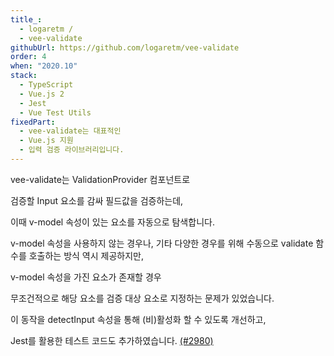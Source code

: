 ```yaml
---
title_:
  - logaretm /
  - vee-validate
githubUrl: https://github.com/logaretm/vee-validate
order: 4
when: "2020.10"
stack:
  - TypeScript
  - Vue.js 2
  - Jest
  - Vue Test Utils
fixedPart:
  - vee-validate는 대표적인
  - Vue.js 지원
  - 입력 검증 라이브러리입니다.
---
```


<span class="nw">vee-validate는 ValidationProvider 컴포넌트로</span>

<span class="nw">검증할 Input 요소를 감싸</span>
<span class="nw">필드값을 검증하는데,</span>

<span class="nw">이때 v-model 속성이 있는 요소를</span>
<span class="nw">자동으로 탐색합니다.</span>

<span class="nw">v-model 속성을 사용하지 않는 경우나,</span>
<span class="nw">기타 다양한 경우를 위해</span>
<span class="nw">수동으로 validate 함수를 호출하는</span>
<span class="nw">방식 역시 제공하지만,</span>

<span class="nw">v-model 속성을 가진</span>
<span class="nw">요소가 존재할 경우</span>

<span class="nw">무조건적으로 해당 요소를</span>
<span class="nw">검증 대상 요소로 지정하는</span>
<span class="nw">문제가 있었습니다.</span>

<span class="nw">이 동작을 detectInput 속성을 통해</span>
<span class="nw">(비)활성화 할 수 있도록 개선하고,</span>

<span class="nw">Jest를 활용한 테스트</span>
<span class="nw">코드도 추가하였습니다. [(#2980)](https://github.com/logaretm/vee-validate/pull/2980)</span>
